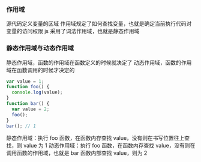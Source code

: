 ### 作用域

源代码定义变量的区域
作用域规定了如何查找变量，也就是确定当前执行代码对变量的访问权限
js 采用了词法作用域，也就是静态作用域

### 静态作用域与动态作用域

静态作用域，函数的作用域在函数定义的时候就决定了
动态作用域，函数的作用域在函数调用的时候才决定的

```js
var value = 1;
function foo() {
  console.log(value);
}
function bar() {
  var value = 2;
  foo();
}
bar(); // 1
```

静态作用域：执行 foo 函数，在函数内存查找 value，没有则在书写位置往上查找，则 value 为 1
动态作用域：执行 foo 函数，在函数内存查找 value，没有则在调用函数的作用域，也就是 bar 函数内部查找 value，则为 2
